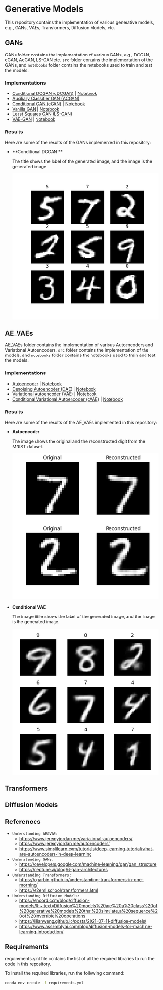 # Generative Models
This repository contains the implementation of various generative models, e.g., GANs, VAEs, Transformers, Diffusion Models, etc.

## GANs
GANs folder contains the implementation of various GANs, e.g., DCGAN, cGAN, AcGAN, LS-GAN etc. 
 `src` folder contains the implementation of the GANs, and `notebooks` folder contains the notebooks used to train and test the models.
 ### Implementations
- [Conditional DCGAN (cDCGAN)](/GANs/src/cDCGAN.py) | [Notebook](/GANs/notebooks/cDCGAN.ipynb)
- [Auxiliary Classifier GAN (ACGAN)](/GANs/src/AcGAN.py)
- [Conditional GAN (cGAN)](/GANs/src/cGAN.py) | [Notebook](/GANs/notebooks/cGAN.ipynb)
- [Vanilla GAN](/GANs/src/GAN.py) | [Notebook](/GANs/notebooks/GAN.ipynb)
- [Least Squares GAN (LS-GAN)](/GANs/src/LS_GAN.py)
- [VAE-GAN](/GANs/src/VAE_GAN.py) | [Notebook](/GANs/notebooks/VAE_GAN.ipynb)

 ### Results
 Here are some of the results of the GANs implemented in this repository:

- **Conditional DCGAN **

    The title shows the label of the generated image, and the image is the generated image.

    ![DCGAN](results/cDCGAN_MNIST.png)




## AE_VAEs
AE_VAEs folder contains the implementation of various Autoencoders and Variational Autoencoders.
    `src` folder contains the implementation of the models, and `notebooks` folder contains the notebooks used to train and test the models.
### Implementations
- [Autoencoder](/AE_VAEs/src/AE.py) | [Notebook](/AE_VAEs/notebooks/AE.ipynb)
- [Denoising Autoencoder (DAE)](/AE_VAEs/src/denoising_AE.py) | [Notebook](/AE_VAEs/notebooks/denoising_AE.ipynb)
- [Variational Autoencoder (VAE)](/AE_VAEs/src/VAE.py) | [Notebook](/AE_VAEs/notebooks/VAE.ipynb)
- [Conditional Variational Autoencoder (cVAE)](/AE_VAEs/src/cVAE.py)
 | [Notebook](/AE_VAEs/notebooks/cVAE.ipynb)


### Results
Here are some of the results of the AE_VAEs implemented in this repository:

- **Autoencoder**

    The image shows the original and the reconstructed digit
    from the MNIST dataset.

    ![AE](results/AE_MNIST.png)

- **Conditional VAE**

    The image titile shows the label of the generated image, and the image is the generated image.

    ![VAE](results/cVAE_MNIST.png)

## Transformers

## Diffusion Models

## References
- `Understanding AE&VAE: `
    - https://www.jeremyjordan.me/variational-autoencoders/
    - https://www.jeremyjordan.me/autoencoders/
    - https://www.simplilearn.com/tutorials/deep-learning-tutorial/what-are-autoencoders-in-deep-learning
- `Understanding GANs: `
    - https://developers.google.com/machine-learning/gan/gan_structure
    - https://neptune.ai/blog/6-gan-architectures
- `Understanding Transformers: ` 
    - https://cgarbin.github.io/understanding-transformers-in-one-morning/
    - https://e2eml.school/transformers.html
- `Understanding Diffusion Models: `
    - https://encord.com/blog/diffusion-models/#:~:text=Diffusion%20models%20are%20a%20class%20of%20generative%20models%20that%20simulate,a%20sequence%20of%20invertible%20operations
    - https://lilianweng.github.io/posts/2021-07-11-diffusion-models/
    - https://www.assemblyai.com/blog/diffusion-models-for-machine-learning-introduction/




## Requirements
requirements.yml file contains the list of all the required libraries to run the code in this repository.

To install the required libraries, run the following command:
```bash
conda env create -f requirements.yml
```






